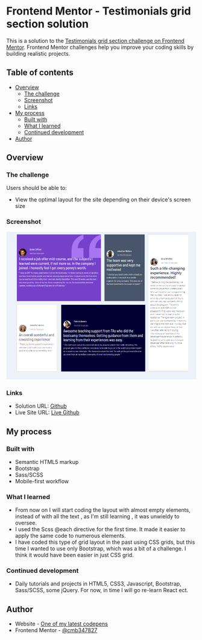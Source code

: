 # Frontend Mentor - Testimonials grid section solution

This is a solution to the [Testimonials grid section challenge on Frontend Mentor](https://www.frontendmentor.io/challenges/testimonials-grid-section-Nnw6J7Un7). Frontend Mentor challenges help you improve your coding skills by building realistic projects. 

## Table of contents

- [Overview](#overview)
  - [The challenge](#the-challenge)
  - [Screenshot](#screenshot)
  - [Links](#links)
- [My process](#my-process)
  - [Built with](#built-with)
  - [What I learned](#what-i-learned)
  - [Continued development](#continued-development)
- [Author](#author)

## Overview

### The challenge

Users should be able to:

- View the optimal layout for the site depending on their device's screen size

### Screenshot

![screenshot](./images/screenshot.PNG "screenshot")

### Links

- Solution URL: [Github](https://github.com/cmb347827/testimonials-grid-section-main)
- Live Site URL: [Live Github](https://cmb347827.github.io/testimonials-grid-section-main/)

## My process

### Built with

- Semantic HTML5 markup
- Bootstrap
- Sass/SCSS
- Mobile-first workflow


### What I learned

- From now on I will start coding the layout with almost empty elements, instead of with 
  all the text , as I'm still learning , it was unwieldy to oversee. 
- I used the Scss @each directive for the first time. It made it easier to apply the same code to numerous elements.
- I have coded this type of grid layout in the past using CSS grids, but this time I wanted to use only Bootstrap, which was 
  a bit of a challenge. I think it would have been easier in just CSS grid.

### Continued development

- Daily tutorials and projects in HTML5, CSS3, Javascript, Bootstrap, Sass/SCSS, some jQuery. For now, in time I will go re-learn React ect.

## Author

- Website - [One of my latest codepens](https://codepen.io/cynthiab72/pen/oNybYON)
- Frontend Mentor - [@cmb347827](https://www.frontendmentor.io/profile/cmb347827)
